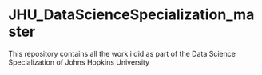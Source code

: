 # JHU_DataScienceSpecialization_master
This repository contains all the work i did as part of the Data Science Specialization of Johns Hopkins University
